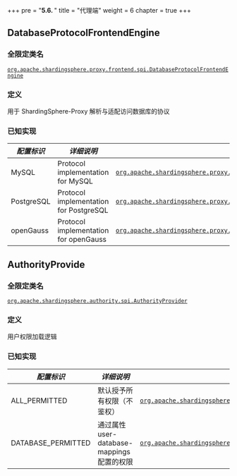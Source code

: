 +++
pre = "<b>5.6. </b>"
title = "代理端"
weight = 6
chapter = true
+++

## DatabaseProtocolFrontendEngine

### 全限定类名

[`org.apache.shardingsphere.proxy.frontend.spi.DatabaseProtocolFrontendEngine`](https://github.com/apache/shardingsphere/blob/master/proxy/frontend/spi/src/main/java/org/apache/shardingsphere/proxy/frontend/spi/DatabaseProtocolFrontendEngine.java)

### 定义

用于 ShardingSphere-Proxy 解析与适配访问数据库的协议

### 已知实现

| *配置标识*   | *详细说明*          | *全限定类名* |
| ---------- | ------------------ | ---------- |
| MySQL                | Protocol implementation for MySQL      | [`org.apache.shardingsphere.proxy.frontend.mysql.MySQLFrontendEngine`](https://github.com/apache/shardingsphere/blob/master/proxy/frontend/type/mysql/src/main/java/org/apache/shardingsphere/proxy/frontend/mysql/MySQLFrontendEngine.java) |
| PostgreSQL           | Protocol implementation for PostgreSQL | [`org.apache.shardingsphere.proxy.frontend.postgresql.PostgreSQLFrontendEngine`](https://github.com/apache/shardingsphere/blob/master/proxy/frontend/type/postgresql/src/main/java/org/apache/shardingsphere/proxy/frontend/postgresql/PostgreSQLFrontendEngine.java) |
| openGauss            | Protocol implementation for openGauss  | [`org.apache.shardingsphere.proxy.frontend.opengauss.OpenGaussFrontendEngine`](https://github.com/apache/shardingsphere/blob/master/proxy/frontend/type/opengauss/src/main/java/org/apache/shardingsphere/proxy/frontend/opengauss/OpenGaussFrontendEngine.java) |

## AuthorityProvide

### 全限定类名

[`org.apache.shardingsphere.authority.spi.AuthorityProvider`](https://github.com/apache/shardingsphere/blob/master/kernel/authority/api/src/main/java/org/apache/shardingsphere/authority/spi/AuthorityProvider.java)

### 定义

用户权限加载逻辑

### 已知实现

| *配置标识*          | *详细说明*                                | *全限定类名* |
| ------------------ | --------------------------------------- | ---------- |
| ALL_PERMITTED      | 默认授予所有权限（不鉴权）                   | [`org.apache.shardingsphere.authority.provider.simple.AllPermittedPrivilegesProvider`](https://github.com/apache/shardingsphere/blob/master/kernel/authority/core/src/main/java/org/apache/shardingsphere/authority/provider/simple/AllPermittedPrivilegesProvider.java) |
| DATABASE_PERMITTED | 通过属性 user-database-mappings 配置的权限 | [`org.apache.shardingsphere.authority.provider.database.DatabasePermittedPrivilegesProvider`](https://github.com/apache/shardingsphere/blob/master/kernel/authority/core/src/main/java/org/apache/shardingsphere/authority/provider/database/DatabasePermittedPrivilegesProvider.java) |
